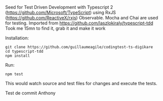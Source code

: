 Seed for Test Driven Development with Typescript 2 (https://github.com/Microsoft/TypeScript) using RxJS (https://github.com/ReactiveX/rxjs) Observable.
Mocha and Chai are used for testing.
Imported from https://github.com/laszlokiraly/typescript-tdd
Took me 15mn to find it, grab it and make it work

Installation:
```
git clone https://github.com/guillaumeagile/codingtest-ts-digikare
cd typescript-tdd
npm install
```

Run:
```
npm test
```

This would watch source and test files for changes and execute the tests.


Test de commit Anthony
